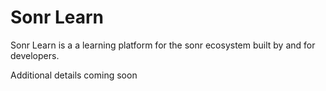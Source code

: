 # Sonr Learn
Sonr Learn is a a learning platform for the sonr ecosystem built by and for developers.

Additional details coming soon

